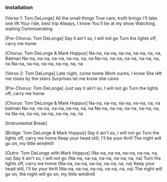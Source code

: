### Installation

[Verse 1: Tom DeLonge]
All the small things
True care, truth brings
I'll take one lift
Your ride, best trip
Always, I know
You'll be at my show
Watching, waiting
Commiserating

[Pre-Chorus: Tom DeLonge]
Say it ain't so, I will not go
Turn the lights off, carry me home

[Chorus: Tom DeLonge & Mark Hoppus]
Na-na, na-na, na-na, na-na, na, na, Batman
Na-na, na-na, na-na, na-na, na, na
Na-na, na-na, na-na, na-na, na, na
Na-na, na-na, na-na, na-na, na, na

[Verse 2: Tom DeLonge]
Late night, come home
Work sucks, I know
She left me roses by the stairs
Surprises let me know she cares

[Pre-Chorus: Tom DeLonge]
Just say it ain't so, I will not go
Turn the lights off, carry me home

[Chorus: Tom DeLonge & Mark Hoppus]
Na-na, na-na, na-na, na-na, na, na batman
Na-na, na-na, na-na, na-na, na, na
Na-na, na-na, na-na, na-na, na, na
Na-na, na-na, na-na, na-na, na, na

[Instrumental Break]

[Bridge: Tom DeLonge & Mark Hoppus]
Say it ain't so, I will not go
Turn the lights off, carry me home
Keep your head still, I'll be your thrill
The night will go on, my little windmill

[Outro: Tom DeLonge with Mark Hoppus]
(Na-na, na-na, na-na, na-na, na, na)
Say it ain't so, I will not go
(Na-na, na-na, na-na, na-na, na, na)
Turn the lights off, carry me home
(Na-na, na-na, na-na, na-na, na, na)
Keep your head still, I'll be your thrill
(Na-na, na-na, na-na, na-na, na, na)
The night will go on, the night will go on, my little windmill
